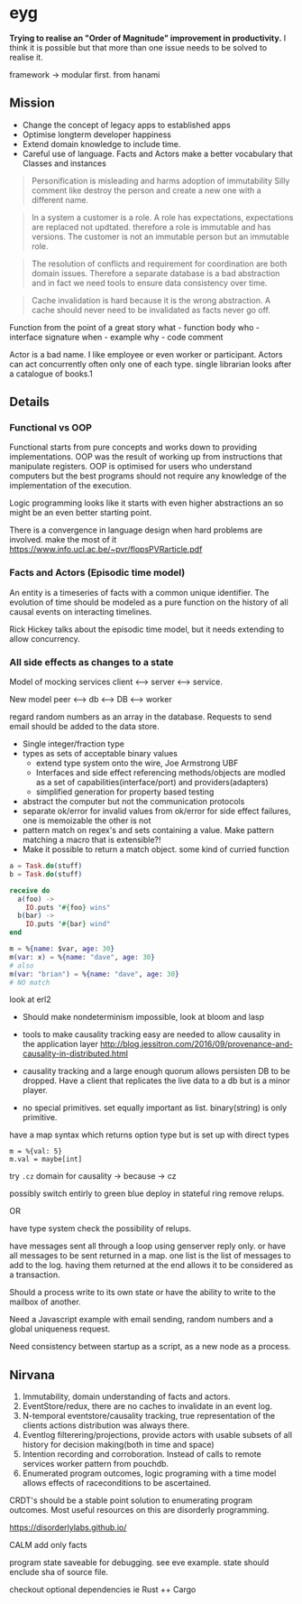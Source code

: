 # eyg
**Trying to realise an "Order of Magnitude" improvement in productivity.**
I think it is possible but that more than one issue needs to be solved to realise it.

framework -> modular first. from hanami

## Mission
- Change the concept of legacy apps to established apps
- Optimise longterm developer happiness
- Extend domain knowledge to include time.
- Careful use of language. Facts and Actors make a better vocabulary that Classes and instances

> Personification is misleading and harms adoption of immutability
> Silly comment like destroy the person and create a new one with a different name.

> In a system a customer is a role. A role has expectations, expectations are replaced not updtated. therefore a role is immutable and has versions. The customer is not an immutable person but an immutable role.

> The resolution of conflicts and requirement for coordination are both domain issues. Therefore a separate database is a bad abstraction and in fact we need tools to ensure data consistency over time.

> Cache invalidation is hard because it is the wrong abstraction. A cache should never need to be invalidated as facts never go off.


Function from the point of a great story
what - function body
who - interface signature
when - example
why - code comment


Actor is a bad name. I like employee or even worker or participant.
Actors can act concurrently often only one of each type.
single librarian looks after a catalogue of books.1

## Details

### Functional vs OOP

Functional starts from pure concepts and works down to providing implementations. OOP was the result of working up from instructions that manipulate registers. OOP is optimised for users who understand computers but the best programs should not require any knowledge of the implementation of the execution.

Logic programming looks like it starts with even higher abstractions an so might be an even better starting point.

There is a convergence in language design when hard problems are involved. make the most of it https://www.info.ucl.ac.be/~pvr/flopsPVRarticle.pdf

### Facts and Actors (Episodic time model)

An entity is a timeseries of facts with a common unique identifier.
The evolution of time should be modeled as a pure function on the history of all causal events on interacting timelines.

Rick Hickey talks about the episodic time model, but it needs extending to allow concurrency.

### All side effects as changes to a state

Model of mocking services
client <--> server <--> service.

New model
peer <--> db <--> DB <--> worker

regard random numbers as an array in the database.
Requests to send email should be added to the data store.

- Single integer/fraction type
- types as sets of acceptable binary values
  - extend type system onto the wire, Joe Armstrong UBF
  - Interfaces and side effect referencing methods/objects are modled as a set of capabilities(interface/port) and providers(adapters)
  - simplified generation for property based testing
- abstract the computer but not the communication protocols
- separate ok/error for invalid values from ok/error for side effect failures, one is memoizable the other is not
- pattern match on regex's and sets containing a value. Make pattern matching a macro that is extensible?!
- Make it possible to return a match object. some kind of curried function

```elixir
a = Task.do(stuff)
b = Task.do(stuff)

receive do
  a(foo) ->
    IO.puts "#{foo} wins"
  b(bar) ->
    IO.puts "#{bar} wind"
end
```
```elixir
m = %{name: $var, age: 30}
m(var: x) = %{name: "dave", age: 30}
# also 
m(var: "brian") = %{name: "dave", age: 30} 
# NO match
```

look at erl2

- Should make nondeterminism impossible, look at bloom and lasp
- tools to make causality tracking easy are needed to allow causality in the application layer http://blog.jessitron.com/2016/09/provenance-and-causality-in-distributed.html
- causality tracking and a large enough quorum allows persisten DB to be dropped. Have a client that replicates the live data to a db but is a minor player.

- no special primitives. set equally important as list. binary(string) is only primitive.

have a map syntax which returns option type but is set up with direct types

```
m = %{val: 5}
m.val = maybe[int]
```

try `.cz` domain for causality -> because -> cz

possibly switch entirly to green blue deploy in stateful ring remove relups.

OR

have type system check the possibility of relups.

have messages sent all through a loop using genserver reply only. or have all messages to be sent returned in a map. one list is the list of messages to add to the log.
having them returned at the end allows it to be considered as a transaction.

Should a process write to its own state or have the ability to write to the mailbox of another.

Need a Javascript example with email sending, random numbers and a global uniqueness request.

Need consistency between startup as a script, as a new node as a process.

## Nirvana
1. Immutability, domain understanding of facts and actors.
2. EventStore/redux, there are no caches to invalidate in an event log.
3. N-temporal eventstore/causality tracking, true representation of the clients actions distribution was always there.
4. Eventlog filterering/projections, provide actors with usable subsets of all history for decision making(both in time and space)
5. Intention recording and corroboration. Instead of calls to remote services worker pattern from pouchdb.
6. Enumerated program outcomes, logic programing with a time model allows effects of raceconditions to be ascertained.

CRDT's should be a stable point solution to enumerating program outcomes.
Most useful resources on this are disorderly programming.

https://disorderlylabs.github.io/

CALM add only facts

program state saveable for debugging. see eve example. state should enclude sha of source file.

checkout optional dependencies ie Rust ++ Cargo
